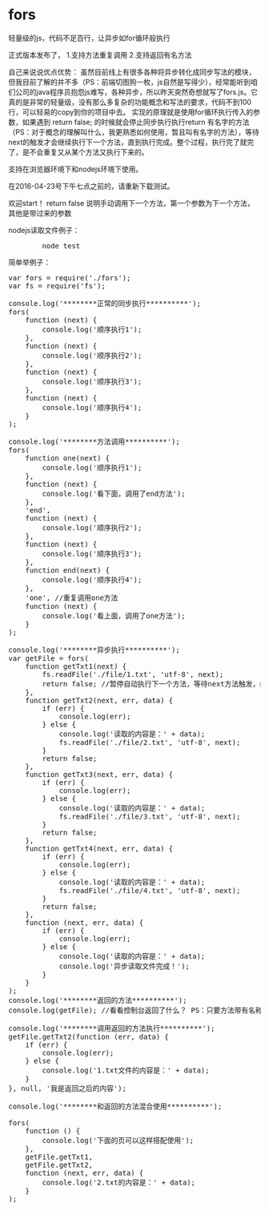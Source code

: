 # fors
轻量级的js，代码不足百行，让异步如for循环般执行

正式版本发布了，
1.支持方法重复调用
2.支持返回有名方法

自己来说说优点优势：
虽然目前线上有很多各种将异步转化成同步写法的模块，但我目前了解的并不多（PS：前端切图狗一枚，js自然是写得少），经常能听到咱们公司的java程序员抱怨js难写，各种异步，所以昨天突然奇想就写了fors.js。它真的是非常的轻量级，没有那么多复杂的功能概念和写法的要求，代码不到100行，可以轻易的copy到你的项目中去。
实现的原理就是使用for循环执行传入的参数，如果遇到 return false; 的时候就会停止同步执行执行return 有名字的方法（PS：对于概念的理解叫什么，我更熟悉如何使用，暂且叫有名字的方法），等待next的触发才会继续执行下一个方法，直到执行完成。整个过程，执行完了就完了，是不会重复又从某个方法又执行下来的。

支持在浏览器环境下和nodejs环境下使用。

在2016-04-23号下午七点之前的，请重新下载测试。



欢迎start！
return false 说明手动调用下一个方法，第一个参数为下一个方法，其他是带过来的参数

nodejs读取文件例子：
<pre>
        node test
</pre>

简单举例子：
<pre>
var fors = require('./fors');
var fs = require('fs');

console.log('********正常的同步执行**********');
fors(
    function (next) {
        console.log('顺序执行1');
    },
    function (next) {
        console.log('顺序执行2');
    },
    function (next) {
        console.log('顺序执行3');
    },
    function (next) {
        console.log('顺序执行4');
    }
);

console.log('********方法调用**********');
fors(
    function one(next) {
        console.log('顺序执行1');
    },
    function (next) {
        console.log('看下面，调用了end方法');
    },
    'end',
    function (next) {
        console.log('顺序执行2');
    },
    function (next) {
        console.log('顺序执行3');
    },
    function end(next) {
        console.log('顺序执行4');
    },
    'one', //重复调用one方法
    function (next) {
        console.log('看上面，调用了one方法');
    }
);

console.log('********异步执行**********');
var getFile = fors(
    function getTxt1(next) {
        fs.readFile('./file/1.txt', 'utf-8', next);
        return false; //暂停自动执行下一个方法，等待next方法触发，继续执行下一个方法
    },
    function getTxt2(next, err, data) {
        if (err) {
            console.log(err);
        } else {
            console.log('读取的内容是：' + data);
            fs.readFile('./file/2.txt', 'utf-8', next);
        }
        return false;
    },
    function getTxt3(next, err, data) {
        if (err) {
            console.log(err);
        } else {
            console.log('读取的内容是：' + data);
            fs.readFile('./file/3.txt', 'utf-8', next);
        }
        return false;
    },
    function getTxt4(next, err, data) {
        if (err) {
            console.log(err);
        } else {
            console.log('读取的内容是：' + data);
            fs.readFile('./file/4.txt', 'utf-8', next);
        }
        return false;
    },
    function (next, err, data) {
        if (err) {
            console.log(err);
        } else {
            console.log('读取的内容是：' + data);
            console.log('异步读取文件完成！');
        }
    }
);
console.log('********返回的方法**********');
console.log(getFile); //看看控制台返回了什么？ PS：只要方法带有名称的，都会在同步执行结束后返回

console.log('********调用返回的方法执行**********');
getFile.getTxt2(function (err, data) {
    if (err) {
        console.log(err);
    } else {
        console.log('1.txt文件的内容是：' + data);
    }
}, null, '我是返回之后的内容');

console.log('********和返回的方法混合使用**********');

fors(
    function () {
        console.log('下面的页可以这样搭配使用');
    },
    getFile.getTxt1,
    getFile.getTxt2,
    function (next, err, data) {
        console.log('2.txt的内容是：' + data);
    }
);
</pre>
